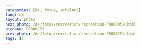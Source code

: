 ```yaml
---
categories: [de, fotos, erholung]
lang: de
layout: photo
next_photo: /de/fotos/recreation/recreation-P0000059.html
picname: P0000293
prev_photo: /de/fotos/recreation/recreation-P0000294.html
tags: []
---
```

